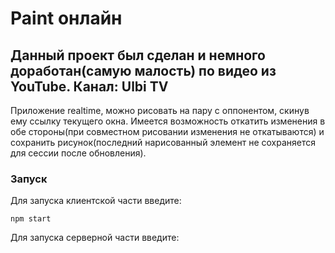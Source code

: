 # Paint онлайн
## Данный проект был сделан и немного доработан(самую малость) по видео из YouTube. Канал: Ulbi TV

Приложение realtime, можно рисовать на пару с оппонентом, скинув ему ссылку текущего окна. Имеется возможность откатить изменения в обе стороны(при совместном рисовании изменения не откатываются) и сохранить рисунок(последний нарисованный элемент не сохраняется для сессии после обновления).

### Запуск

Для запуска клиентской части введите:
```
npm start
```

Для запуска серверной части введите:
<npm run dev>
